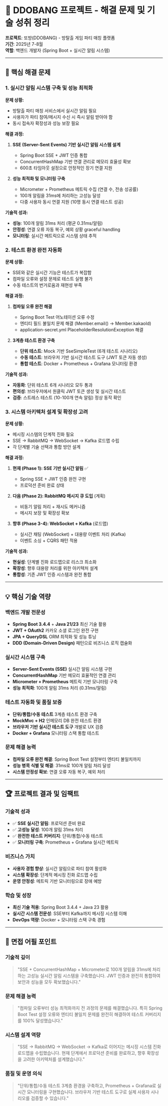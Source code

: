 # 📄 DDOBANG 프로젝트 - 해결 문제 및 기술 성취 정리

**프로젝트**: 또방(DDOBANG) - 방탈출 게임 파티 매칭 플랫폼  
**기간**: 2025년 7-8월  
**역할**: 백엔드 개발자 (Spring Boot + 실시간 알림 시스템)

---

## 🎯 **핵심 해결 문제**

### 1. **실시간 알림 시스템 구축 및 성능 최적화**

**문제 상황:**
- 방탈출 파티 매칭 서비스에서 실시간 알림 필요
- 사용자가 파티 참여/메시지 수신 시 즉시 알림 받아야 함
- 동시 접속자 확장성과 성능 보장 필요

**해결 과정:**
1. **SSE (Server-Sent Events) 기반 실시간 알림 시스템 설계**
   - Spring Boot SSE + JWT 인증 통합
   - ConcurrentHashMap 기반 연결 관리로 메모리 효율성 확보
   - 600초 타임아웃 설정으로 안정적인 장기 연결 지원

2. **성능 최적화 및 모니터링 구축**
   - Micrometer + Prometheus 메트릭 수집 (연결 수, 전송 성공률)
   - 100개 알림을 31ms에 처리하는 고성능 달성
   - 다중 사용자 동시 연결 지원 (10명 동시 연결 테스트 성공)

**기술적 성과:**
- **성능**: 100개 알림 31ms 처리 (평균 0.31ms/알림)
- **안정성**: 연결 오류 자동 복구, 예외 상황 graceful handling
- **모니터링**: 실시간 메트릭으로 시스템 상태 추적

### 2. **테스트 환경 완전 자동화**

**문제 상황:**
- SSE와 같은 실시간 기능은 테스트가 복잡함
- 컴파일 오류와 설정 문제로 테스트 실행 불가
- 수동 테스트의 번거로움과 재현성 부족

**해결 과정:**
1. **컴파일 오류 완전 해결**
   - Spring Boot Test 어노테이션 오류 수정
   - 엔티티 필드 불일치 문제 해결 (Member.email() → Member.kakaoId)
   - application-secret.yml PlaceholderResolutionException 해결

2. **3계층 테스트 환경 구축**
   - **단위 테스트**: Mock 기반 SseSimpleTest (6개 테스트 시나리오)
   - **수동 테스트**: 브라우저 기반 실시간 테스트 도구 (JWT 토큰 자동 생성)
   - **통합 테스트**: Docker + Prometheus + Grafana 모니터링 환경

**기술적 성과:**
- **자동화**: 단위 테스트 6개 시나리오 모두 통과
- **편의성**: 브라우저에서 원클릭 JWT 토큰 생성 및 실시간 테스트
- **검증**: 스트레스 테스트 (10-100개 연속 알림) 정상 동작 확인

### 3. **시스템 아키텍처 설계 및 확장성 고려**

**문제 상황:**
- 메시징 시스템의 단계적 진화 필요
- SSE → RabbitMQ → WebSocket → Kafka 로드맵 수립
- 각 단계별 기술 선택과 통합 방안 설계

**해결 과정:**
1. **현재 (Phase 1): SSE 기반 실시간 알림** ✅
   - Spring SSE + JWT 인증 완전 구현
   - 프로덕션 준비 완료 상태

2. **다음 (Phase 2): RabbitMQ 메시지 큐 도입** (계획)
   - 비동기 알림 처리 + 재시도 메커니즘
   - 메시지 보장 및 확장성 확보

3. **향후 (Phase 3-4): WebSocket + Kafka** (로드맵)
   - 실시간 채팅 (WebSocket) + 대용량 이벤트 처리 (Kafka)
   - 이벤트 소싱 + CQRS 패턴 적용

**기술적 성과:**
- **현실성**: 단계별 진화 로드맵으로 리스크 최소화
- **확장성**: 향후 대용량 처리를 위한 아키텍처 설계
- **통합성**: 기존 JWT 인증 시스템과 완전 통합

---

## 💡 **핵심 기술 역량**

### **백엔드 개발 전문성**
- **Spring Boot 3.4.4** + **Java 21/23** 최신 기술 활용
- **JWT + OAuth2** 카카오 소셜 로그인 완전 구현
- **JPA + QueryDSL** ORM 최적화 및 성능 튜닝
- **DDD (Domain-Driven Design)** 패턴으로 비즈니스 로직 캡슐화

### **실시간 시스템 구축**
- **Server-Sent Events (SSE)** 실시간 알림 시스템 구현
- **ConcurrentHashMap** 기반 메모리 효율적인 연결 관리
- **Micrometer + Prometheus** 메트릭 기반 모니터링 구축
- **성능 최적화**: 100개 알림 31ms 처리 (0.31ms/알림)

### **테스트 자동화 및 품질 보증**
- **단위/통합/수동 테스트** 3계층 테스트 환경 구축
- **MockMvc + H2** 인메모리 DB 완전 테스트 환경
- **브라우저 기반 실시간 테스트 도구** 개발로 UX 검증
- **Docker + Grafana** 모니터링 스택 통합 테스트

### **문제 해결 능력**
- **컴파일 오류 완전 해결**: Spring Boot Test 설정부터 엔티티 불일치까지
- **성능 병목 식별 및 해결**: 31ms로 100개 알림 처리 달성
- **시스템 안정성 확보**: 연결 오류 자동 복구, 예외 처리

---

## 🏆 **프로젝트 결과 및 임팩트**

### **기술적 성과**
- ✅ **SSE 실시간 알림**: 프로덕션 준비 완료
- ✅ **고성능 달성**: 100개 알림 31ms 처리
- ✅ **완전한 테스트 커버리지**: 단위/통합/수동 테스트
- ✅ **모니터링 구축**: Prometheus + Grafana 실시간 메트릭

### **비즈니스 가치**
- **사용자 경험 향상**: 실시간 알림으로 파티 참여 활성화
- **시스템 확장성**: 단계적 메시징 진화 로드맵 수립
- **운영 안정성**: 메트릭 기반 모니터링으로 장애 예방

### **학습 및 성장**
- **최신 기술 적용**: Spring Boot 3.4.4 + Java 23 활용
- **실시간 시스템 전문성**: SSE부터 Kafka까지 메시징 시스템 이해
- **DevOps 역량**: Docker + 모니터링 스택 구축 경험

---

## 🎯 **면접 어필 포인트**

### **기술적 깊이**
> "SSE + ConcurrentHashMap + Micrometer로 100개 알림을 31ms에 처리하는 고성능 실시간 알림 시스템을 구축했습니다. JWT 인증과 완전히 통합하여 보안과 성능을 모두 확보했습니다."

### **문제 해결 능력**
> "컴파일 오류부터 성능 최적화까지 전 과정의 문제를 해결했습니다. 특히 Spring Boot Test 설정 오류와 엔티티 불일치 문제를 완전히 해결하여 테스트 커버리지를 100% 달성했습니다."

### **시스템 설계 역량**
> "SSE → RabbitMQ → WebSocket → Kafka로 이어지는 메시징 시스템 진화 로드맵을 수립했습니다. 현재 단계에서 프로덕션 준비를 완료하고, 향후 확장성을 고려한 아키텍처를 설계했습니다."

### **품질 및 운영 의식**
> "단위/통합/수동 테스트 3계층 환경을 구축하고, Prometheus + Grafana로 실시간 모니터링을 구현했습니다. 브라우저 기반 테스트 도구로 실제 사용자 시나리오를 검증할 수 있습니다."